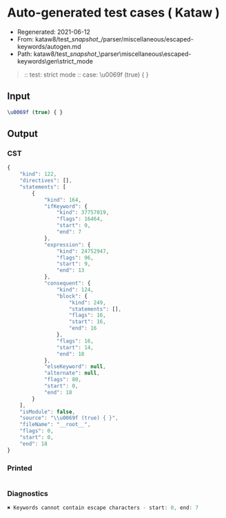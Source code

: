 # Auto-generated test cases ( Kataw )
- Regenerated: 2021-06-12
- From: kataw8/test\__snapshot__/parser/miscellaneous/escaped-keywords/autogen.md
- Path: kataw8/test\__snapshot__\parser\miscellaneous\escaped-keywords\gen\strict_mode
> :: test: strict mode
> :: case: \u0069f (true) { }
## Input

`````js
\u0069f (true) { }
`````
## Output

### CST

```javascript
{
    "kind": 122,
    "directives": [],
    "statements": [
        {
            "kind": 164,
            "ifKeyword": {
                "kind": 37757019,
                "flags": 16464,
                "start": 0,
                "end": 7
            },
            "expression": {
                "kind": 24752947,
                "flags": 96,
                "start": 9,
                "end": 13
            },
            "consequent": {
                "kind": 124,
                "block": {
                    "kind": 249,
                    "statements": [],
                    "flags": 16,
                    "start": 16,
                    "end": 16
                },
                "flags": 16,
                "start": 14,
                "end": 18
            },
            "elseKeyword": null,
            "alternate": null,
            "flags": 80,
            "start": 0,
            "end": 18
        }
    ],
    "isModule": false,
    "source": "\\u0069f (true) { }",
    "fileName": "__root__",
    "flags": 0,
    "start": 0,
    "end": 18
}
```

### Printed

```javascript

```

### Diagnostics

```javascript
✖ Keywords cannot contain escape characters - start: 0, end: 7

```


